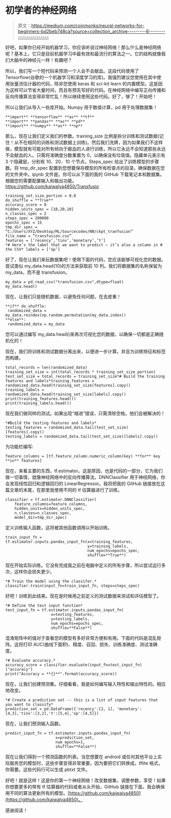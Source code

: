 # 初学者的神经网络

> 原文：<https://medium.com/coinmonks/neural-networks-for-beginners-bd2beb748ca?source=collection_archive---------6----------------------->

好吧，如果你已经开始机器学习，你应该听说过神经网络！那么什么是神经网络呢？基本上，它只是目前机器学习中最有效和最流行的算法之一。它的结构就像我们大脑中的神经元一样！有趣吧？

所以，我们写一个短代码来预测一个人会不会献血。这段代码使用了 Tensorflow(谷歌的一个机器学习和深度学习的库)。我强烈建议您使用在其中使用张量流估计器的代码，除非您使用 keras 和 sci-kit learn 的内置模型。这是因为这样可以节省大量时间，而且有预先写好的代码。在神经网络中编写正向传播和反向传播算法变得非常忙乱！所以继续使用这些代码。好了，够了！开始吧！

所以让我们从导入一些库开始。Numpy 用于数值计算，pd 用于处理数据集！

```
**import** **tensorflow** **as** **tf** 
**import** **pandas** **as** **pd** 
**import** **numpy** **as** **np** 
```

那么，现在让我们定义我们的参数。training_size 比例是拆分训练和测试数据(记住！从不在相同的训练和测试数据上训练)。然后我们洗牌，因为如果我们不这样做，模型就有可能对所有倾向于献血的人进行训练，所以它永远不会知道那些永远不会献血的人。只需将准确度分数重置为 0，以确保没有垃圾值。隐藏单元表示有 3 个隐藏层，分别有 10、20、10 个节点。Steps_spec 给出了训练模型的步骤数。将 tmp_dir_spec 配置到您想要保存模型的所有检查点的目录。确保数据在您的文件夹中。ipynb 文件是。你可以从下面的我的 GitHub 下载笔记本和数据集。根据您的需要配置输入和输出功能。https://github.com/kaiwalya4850/Transfusio

```
training_set_size_portion = 0.8 
do_shuffle = **True** 
accuracy_score = 0 
hidden_units_spec = [10,20,10] 
n_classes_spec = 2 
steps_spec = 200000 
epochs_spec = 15 
tmp_dir_spec = “C:/Users/XYZ/Desktop/ML/Sourcecodes/NN/ckpt_tranfusion” 
file_name = “transfusion.csv” 
features = [‘recency’,’tinv’,’monetary’,’t’] 
*# Here’s the label that we want to predict — it’s also a column in # the CSV* labels = [‘op’]
```

好了，现在让我们来玩数据集吧！使用下面的代码，您应该能够可视化您的数据。尝试类似 my_data.head(10)的方法来获取前 10 列。我们将数据集的名称保留为 my_data，而不是 transfusion。

```
my_data = pd.read_csv("transfusion.csv",dtype=float) 
my_data.head()
```

现在，让我们只是随机数据，以避免任何问题，在去皮重！

```
**if** do_shuffle:
 randomized_data = my_data.reindex(np.random.permutation(my_data.index))
**else**:
 randomized_data = my_data
```

您可以通过编写 my_data.head()来再次可视化您的数据，以确保一切都是正确随机化的！

现在，我们将训练和测试数据分离出来，以便进一步计算。并且为训练特征和标签而构建。

```
total_records = len(randomized_data) 
training_set_size = int(total_records * training_set_size_portion) test_set_size = total_records = training_set_size*# Build the training features and labels*training_features = randomized_data.head(training_set_size[features].copy()
training_labels = randomized_data.head(training_set_size[labels].copy()
print(training_features.head())
print(training_labels.head())
```

现在我们做同样的测试。如果出现“缩进”错误，只需清除空格。他们会被解决的！

```
*#Build the testing features and labels*
testing_features = randomized_data.tail(test_set_size)[features].copy()
testing_labels = randomized_data.tail(test_set_size)[labels].copy()
```

为功能栏编写:

```
feature_columns = [tf.feature_column.numeric_column(key) **for** key **in** features]
```

现在，来看主要的东西，tf.estimator。这是原因，也是代码的一部分，它为我们做一切事情，就像神经网络中的反向传播算法。DNNClassifier 用于神经网络，你会发现线性回归和逻辑回归的 LinearRegressor。我将把我的 GitHub 链接放在这篇文章的末尾，在那里我使用不同的 tf 估算器进行了训练。

```
classifier = tf.estimator.DNNClassifier(
    feature_columns=feature_columns, 
    hidden_units=hidden_units_spec, 
    n_classes=n_classes_spec,
    model_dir=tmp_dir_spec)
```

定义训练输入函数，这将被其他函数调用以开始训练。

```
train_input_fn = tf.estimator.inputs.pandas_input_fn(x=training_features,
                                    y=training_labels,
                                    num_epochs=epochs_spec,
                                    shuffle=**True**)
```

现在开始实际训练。它没有完成我之前在电脑中定义的所有步骤，所以尝试运行多次，这样你会损失更少。

```
*# Train the model using the classifer.* classifier.train(input_fn=train_input_fn, steps=steps_spec)
```

好吧！训练到此结束。现在是时候用之前定义的测试数据来测试和评估模型了。

```
*# Define the test input function*
test_input_fn = tf.estimator.inputs.pandas_input_fn(
                    x=testing_features, 
                    y=testing_labels, 
                    num_epochs=epochs_spec, 
                    shuffle=**False**)
```

混淆矩阵中的值对于查看您的模型有多好非常方便和有用。下面的代码是混乱矩阵。这将打印 AUC(曲线下面积)、精度、召回、损失、训练准确度、测试准确度。

```
*# Evaluate accuracy.*
accuracy_score = classifier.evaluate(input_fn=test_input_fn)["accuracy"]
print("Accuracy = **{}**".format(accuracy_score))
```

现在，让我们创建预测集。仔细看看，我是如何编写输入特性和输出特性的。相应地改变。

```
*# Create a prediction set -- this is a list of input features that you want to classify*
prediction_set = pd.DataFrame({'recency':[2, 1], 'monetary':[4,3],'tinv':[3,2],'t':[5,4],'op':[4,5]})
```

现在，让我们预测输入函数。

```
predict_input_fn = tf.estimator.inputs.pandas_input_fn(
                      x=prediction_set, 
                      num_epochs=1, 
                      shuffle=**False**)
```

现在让我们得到一个预测函数的列表。当您想要在 android 或任何其他平台上实际服务您的模型时，这些步骤变得非常重要。因为要把它们转换成。tflite 格式，你需要。这些代码行可以生成 pbtxt 文件。

好吧！就是这样！这是你的第一个神经网络！改变数据集，调整参数，享受！如果你想要更多的带有 tf 估算器的代码或者从头开始，GitHub 链接在下面。我会确保用不同的算法更新所有的模型。[https://github.com/kaiwalya4850](https://github.com/kaiwalya4850)。

感谢阅读！